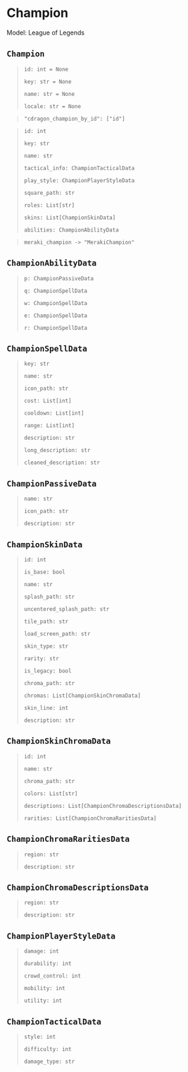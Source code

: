 # Champion
Model: League of Legends

## `Champion` <Badge text="Pyot Core" vertical="middle"/> <Badge text="GET" vertical="middle"/>
> `id: int = None` <Badge text="param" type="warning" vertical="middle"/>
>
> `key: str = None` <Badge text="param" type="warning" vertical="middle"/>
>
> `name: str = None` <Badge text="param" type="warning" vertical="middle"/>
>
> `locale: str = None` <Badge text="param" type="warning" vertical="middle"/>

> `"cdragon_champion_by_id": ["id"]` <Badge text="endpoint" type="error" vertical="middle"/>

>`id: int`
>
>`key: str`
>
>`name: str`
>
>`tactical_info: ChampionTacticalData`
>
>`play_style: ChampionPlayerStyleData`
>
>`square_path: str`
>
>`roles: List[str]`
>
>`skins: List[ChampionSkinData]`
>
>`abilities: ChampionAbilityData `

> `meraki_champion -> "MerakiChampion"` <Badge text="bridge" type="error" vertical="middle"/>

## `ChampionAbilityData` <Badge text="Pyot Static" vertical="middle"/>
>`p: ChampionPassiveData`
>
>`q: ChampionSpellData`
>
>`w: ChampionSpellData`
>
>`e: ChampionSpellData`
>
>`r: ChampionSpellData`

## `ChampionSpellData` <Badge text="Pyot Static" vertical="middle"/>
>`key: str`
>
>`name: str`
>
>`icon_path: str`
>
>`cost: List[int]`
>
>`cooldown: List[int]`
>
>`range: List[int]`
>
>`description: str`
>
>`long_description: str`
>
>`cleaned_description: str`

## `ChampionPassiveData` <Badge text="Pyot Static" vertical="middle"/>
>`name: str`
>
>`icon_path: str`
>
>`description: str`

## `ChampionSkinData` <Badge text="Pyot Static" vertical="middle"/>
>`id: int`
>
>`is_base: bool`
>
>`name: str`
>
>`splash_path: str`
>
>`uncentered_splash_path: str`
>
>`tile_path: str`
>
>`load_screen_path: str`
>
>`skin_type: str`
>
>`rarity: str`
>
>`is_legacy: bool`
>
>`chroma_path: str`
>
>`chromas: List[ChampionSkinChromaData]`
>
>`skin_line: int`
>
>`description: str`

## `ChampionSkinChromaData` <Badge text="Pyot Static" vertical="middle"/>
> `id: int`
>
> `name: str`
>
> `chroma_path: str`
>
> `colors: List[str]`
>
> `descriptions: List[ChampionChromaDescriptionsData]`
>
> `rarities: List[ChampionChromaRaritiesData]`

## `ChampionChromaRaritiesData` <Badge text="Pyot Static" vertical="middle"/>
>`region: str`
>
>`description: str`

## `ChampionChromaDescriptionsData` <Badge text="Pyot Static" vertical="middle"/>
>`region: str`
>
>`description: str`

## `ChampionPlayerStyleData` <Badge text="Pyot Static" vertical="middle"/>
>`damage: int`
>
>`durability: int`
>
>`crowd_control: int`
>
>`mobility: int`
>
>`utility: int`

## `ChampionTacticalData` <Badge text="Pyot Static" vertical="middle"/>
>`style: int`
>
>`difficulty: int`
>
>`damage_type: str`

